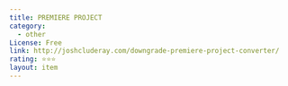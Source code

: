 ```yaml
---
title: PREMIERE PROJECT
category:
  - other
License: Free
link: http://joshcluderay.com/downgrade-premiere-project-converter/
rating: ⭐⭐⭐
layout: item
---
```

